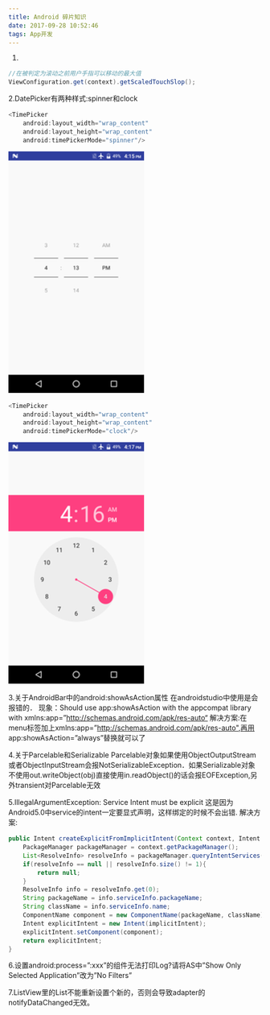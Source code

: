 ```yaml
---
title: Android 碎片知识
date: 2017-09-28 10:52:46
tags: App开发
---
```

1.
```java
//在被判定为滚动之前用户手指可以移动的最大值
ViewConfiguration.get(context).getScaledTouchSlop();

```
2.DatePicker有两种样式:spinner和clock
```java
<TimePicker
    android:layout_width="wrap_content"
    android:layout_height="wrap_content"
    android:timePickerMode="spinner"/>
```
![1](https://raw.githubusercontent.com/syuunami/BlogPictures/master/timepick_spinner.png)

```java
<TimePicker
    android:layout_width="wrap_content"
    android:layout_height="wrap_content"
    android:timePickerMode="clock"/>
```
![2](https://raw.githubusercontent.com/syuunami/BlogPictures/master/timepicker_clock.png)

3.关于AndroidBar中的android:showAsAction属性
在androidstudio中使用是会报错的．
现象：Should use app:showAsAction with the appcompat library with xmlns:app=”http://schemas.android.com/apk/res-auto“
解决方案:在menu标签加上xmlns:app=”http://schemas.android.com/apk/res-auto",再用 app:showAsAction=”always”替换就可以了

4.关于Parcelable和Serializable
Parcelable对象如果使用ObjectOutputStream或者ObjectInputStream会报NotSerializableException．如果Serializable对象不使用out.writeObject(obj)直接使用in.readObject()的话会报EOFException,另外transient对Parcelable无效

5.IllegalArgumentException: Service Intent must be explicit
这是因为Android5.0中service的intent一定要显式声明，这样绑定的时候不会出错.
解决方案:
```java
public Intent createExplicitFromImplicitIntent(Context context, Intent implicitIntent){
    PackageManager packageManager = context.getPackageManager();
    List<ResolveInfo> resolveInfo = packageManager.queryIntentServices(implicitIntent);
    if(resolveInfo == null || resolveInfo.size() != 1){
        return null;
    }
    ResolveInfo info = resolveInfo.get(0);
    String packageName = info.serviceInfo.packageName;
    String className = info.serviceInfo.name;
    ComponentName component = new ComponentName(packageName, className);
    Intent explicitIntent = new Intent(implicitIntent);
    explicitIntent.setComponent(component);
    return explicitIntent;
}
```
6.设置android:process=”:xxx”的组件无法打印Log?请将AS中”Show Only Selected Application”改为”No Filters”

7.ListView里的List不能重新设置个新的，否则会导致adapter的notifyDataChanged无效。